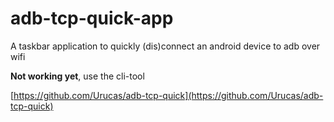 # adb-tcp-quick-app
A taskbar application to quickly (dis)connect an android device to adb over wifi

**Not working yet**, use the cli-tool 

[https://github.com/Urucas/adb-tcp-quick](https://github.com/Urucas/adb-tcp-quick)
